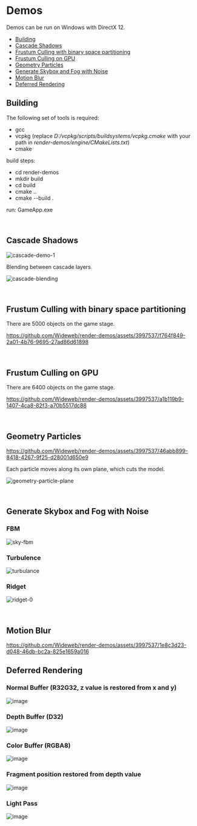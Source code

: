 # Demos

Demos can be run on Windows with DirectX 12.

* [Building](#building)
* [Cascade Shadows](#cascade-shadows)
* [Frustum Culling with binary space partitioning](#frustum-culling-with-binary-space-partitioning)
* [Frustum Culling on GPU](#frustum-culling-on-gpu)
* [Geometry Particles](#geometry-particles)
* [Generate Skybox and Fog with Noise](#generate-skybox-and-fog-with-noise)
* [Motion Blur](#motion-blur)
* [Deferred Rendering](#deferred-rendering)

## Building

The following set of tools is required:
- gcc
- vcpkg (replace *D:/vcpkg/scripts/buildsystems/vcpkg.cmake* with your path in *render-demos/engine/CMakeLists.txt*)
- cmake

build steps:
- cd render-demos
- mkdir build
- cd build
- cmake ..
- cmake --build .

run: GameApp.exe

<br>

## Cascade Shadows
![cascade-demo-1](https://github.com/Wideweb/render-demos/assets/3997537/a95becdf-d8a2-461f-a0ec-2727f464c8c6)

Blending between cascade layers

![cascade-blending](https://github.com/Wideweb/render-demos/assets/3997537/93ca9536-2f95-42f4-b3f1-74a86e3302b9)

<br>

## Frustum Culling with binary space partitioning
There are 5000 objects on the game stage.

https://github.com/Wideweb/render-demos/assets/3997537/f764f849-2a01-4b76-9695-27ad86d61898

<br>

## Frustum Culling on GPU

There are 6400 objects on the game stage.

https://github.com/Wideweb/render-demos/assets/3997537/a1b119b9-1407-4ca8-82f3-a70b5517dc88

<br>

## Geometry Particles

https://github.com/Wideweb/render-demos/assets/3997537/46abb899-8418-4267-9f25-d28001d650e9

Each particle moves along its own plane, which cuts the model.

![geometry-particle-plane](https://github.com/Wideweb/render-demos/assets/3997537/86d27f52-702d-467e-b62d-be66e6fc68db)

<br>

## Generate Skybox and Fog with Noise

### FBM
![sky-fbm](https://github.com/Wideweb/render-demos/assets/3997537/eda231d8-0cf2-4735-847a-06b6f08e3ea8)

### Turbulence
![turbulance](https://github.com/Wideweb/render-demos/assets/3997537/60b1de52-fa2a-435b-983c-3e23a8052ed1)


### Ridget
![ridget-0](https://github.com/Wideweb/render-demos/assets/3997537/da9da515-a3f6-42af-a79f-48ccba3d7f9d)

<br>

## Motion Blur

https://github.com/Wideweb/render-demos/assets/3997537/1e8c3d23-d048-46db-bc2a-825e1659a016

## Deferred Rendering

### Normal Buffer (R32G32, z value is restored from x and y)
![image](https://github.com/Wideweb/render-demos/assets/3997537/93057b08-3b71-48b1-a53c-70259f76920c)

### Depth Buffer (D32)
![image](https://github.com/Wideweb/render-demos/assets/3997537/de80d05a-889b-4563-a29a-5c39fc954f58)

### Color Buffer (RGBA8)
![image](https://github.com/Wideweb/render-demos/assets/3997537/0fde15c9-d659-4c2d-84db-0f270ddc50df)

### Fragment position restored from depth value
![image](https://github.com/Wideweb/render-demos/assets/3997537/9e85d0db-a03d-40c9-9528-819204e41f3a)

### Light Pass
![image](https://github.com/Wideweb/render-demos/assets/3997537/4636dc10-3795-4c08-a932-0738366b6137)


